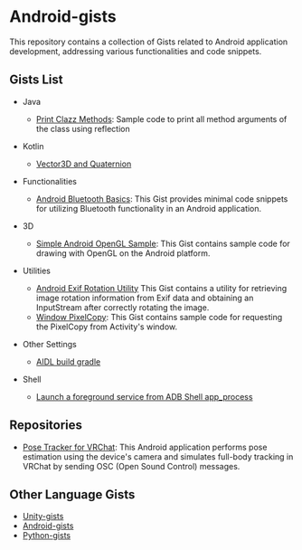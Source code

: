 # Android-gists
This repository contains a collection of Gists related to Android application development, addressing various functionalities and code snippets.

## Gists List
- Java
  - [Print Clazz Methods](https://gist.github.com/t-34400/2c7e195109d603054a2bbca0c9af3cce): Sample code to print all method arguments of the class using reflection
- Kotlin
  - [Vector3D and Quaternion](https://gist.github.com/t-34400/4af1ef1b3e295ff4a0d0cde4545fcfd2)

- Functionalities
  - [Android Bluetooth Basics](https://gist.github.com/t-34400/7c80a06925058f6a1076cbf1d5e8fd29):
    This Gist provides minimal code snippets for utilizing Bluetooth functionality in an Android application.
- 3D
  - [Simple Android OpenGL Sample](https://gist.github.com/t-34400/43e7fdad84a808b97295b1c53943de90):
    This Gist contains sample code for drawing with OpenGL on the Android platform.
- Utilities
  - [Android Exif Rotation Utility](https://gist.github.com/t-34400/517616878e2a92d9d6998983fe4c5940)
    This Gist contains a utility for retrieving image rotation information from Exif data and obtaining an InputStream after correctly rotating the image.
  - [Window PixelCopy](https://gist.github.com/t-34400/fb5e35c55637fa2db495740187b73f79): This Gist contains sample code for requesting the PixelCopy from Activity's window.
- Other Settings
  - [AIDL build gradle](https://gist.github.com/t-34400/1a4b642be45a3b5285fc1661b3413db1)
- Shell
  - [Launch a foreground service from ADB Shell app_process](https://gist.github.com/t-34400/865c5b07b2ce24412d5451b4389fc5c6)
## Repositories
- [Pose Tracker for VRChat](https://github.com/t-34400/PoseTrackerVRC): This Android application performs pose estimation using the device's camera and simulates full-body tracking in VRChat by sending OSC (Open Sound Control) messages.

## Other Language Gists
- [Unity-gists](https://github.com/t-34400/Unity-gists)
- [Android-gists](https://github.com/t-34400/Android-gists)
- [Python-gists](https://github.com/t-34400/Python-gists)

